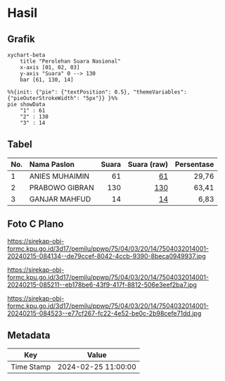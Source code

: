 # Hasil

## Grafik

```mermaid
xychart-beta
    title "Perolehan Suara Nasional"
    x-axis [01, 02, 03]
    y-axis "Suara" 0 --> 130
    bar [61, 130, 14]
```

```mermaid
%%{init: {"pie": {"textPosition": 0.5}, "themeVariables": {"pieOuterStrokeWidth": "5px"}} }%%
pie showData
    "1" : 61
    "2" : 130
    "3" : 14
```

## Tabel

| No. | Nama Paslon    | Suara | Suara (raw) | Persentase |
|:--- |:-------------- | -----:| -----------:| ----------:|
| 1   | ANIES MUHAIMIN | 61    | [61][p-1]   | 29,76      |
| 2   | PRABOWO GIBRAN | 130   | [130][p-2]  | 63,41      |
| 3   | GANJAR MAHFUD  | 14    | [14][p-3]   | 6,83       |


[p-1]: https://github.com/gigit-pemilu/pemilu-2024/blob/main/pilpres/hitung-suara/sub/75-gorontalo/sub/04-pohuwato/sub/03-randangan/sub/2014-patuhu/sub/001-tps/sub/paslon-1.txt
[p-2]: https://github.com/gigit-pemilu/pemilu-2024/blob/main/pilpres/hitung-suara/sub/75-gorontalo/sub/04-pohuwato/sub/03-randangan/sub/2014-patuhu/sub/001-tps/sub/paslon-2.txt
[p-3]: https://github.com/gigit-pemilu/pemilu-2024/blob/main/pilpres/hitung-suara/sub/75-gorontalo/sub/04-pohuwato/sub/03-randangan/sub/2014-patuhu/sub/001-tps/sub/paslon-3.txt

## Foto C Plano

https://sirekap-obj-formc.kpu.go.id/3d17/pemilu/ppwp/75/04/03/20/14/7504032014001-20240215-084134--de79ccef-8042-4ccb-9390-8beca0949937.jpg

https://sirekap-obj-formc.kpu.go.id/3d17/pemilu/ppwp/75/04/03/20/14/7504032014001-20240215-085211--eb178be6-43f9-417f-8812-506e3eef2ba7.jpg

https://sirekap-obj-formc.kpu.go.id/3d17/pemilu/ppwp/75/04/03/20/14/7504032014001-20240215-084523--e77cf267-fc22-4e52-be0c-2b98cefe71dd.jpg


## Metadata

| Key        | Value               |
| ---------- | ------------------- |
| Time Stamp | 2024-02-25 11:00:00 |



